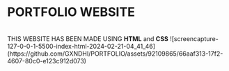 <h1>PORTFOLIO WEBSITE</h1>
<br>
THIS WEBSITE HAS BEEN MADE USING <strong>HTML</strong> and <strong>CSS</strong>
 
 ![screencapture-127-0-0-1-5500-index-html-2024-02-21-04_41_46](https://github.com/GXNDHI/PORTFOLIO/assets/92109865/66aaf313-17f2-4607-80c0-e123c912d073)
